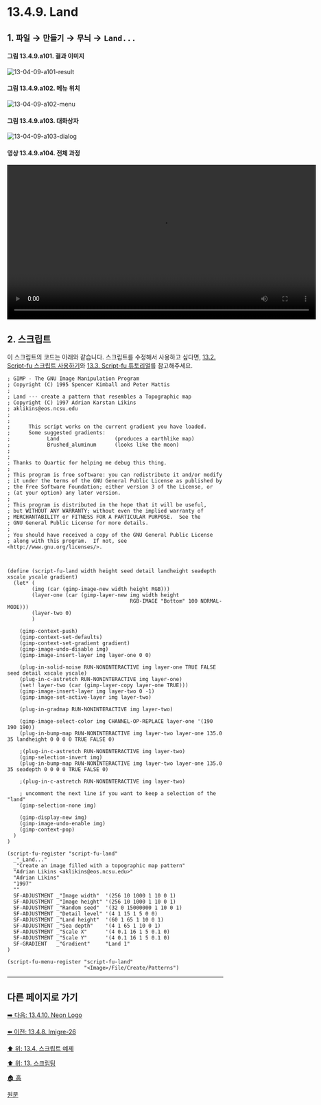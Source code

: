# 13.4.9. Land

## 1. `파일` → `만들기` → `무늬` → `Land...`

#### 그림 13.4.9.a101. 결과 이미지
![13-04-09-a101-result](https://github.com/wonder13662/gimp/assets/15767104/d22447d3-820b-43d6-a5e9-20bc54a7504f)

#### 그림 13.4.9.a102. 메뉴 위치
![13-04-09-a102-menu](https://github.com/wonder13662/gimp/assets/15767104/d31b1d9e-fd9c-4d9e-8159-f3761539e79f)

#### 그림 13.4.9.a103. 대화상자
![13-04-09-a103-dialog](https://github.com/wonder13662/gimp/assets/15767104/cc67060c-1605-489b-a535-b5ae505aa34e)

#### 영상 13.4.9.a104. 전체 과정
<video controls="controls" width="720" src="https://github.com/wonder13662/gimp/assets/15767104/539b500f-4d60-4825-a7d5-0237dc48ac8b"></video>

## 2. 스크립트
이 스크립트의 코드는 아래와 같습니다. 스크립트를 수정해서 사용하고 싶다면, [13.2. Script-fu 스크립트 사용하기](./13-02-00-using-script-fu-scripts.md)와 [13.3. Script-fu 튜토리얼](./13-03-00-a-script-fu-tutorial.md)를 참고해주세요.

```
; GIMP - The GNU Image Manipulation Program
; Copyright (C) 1995 Spencer Kimball and Peter Mattis
;
; Land --- create a pattern that resembles a Topographic map
; Copyright (C) 1997 Adrian Karstan Likins
; aklikins@eos.ncsu.edu
;
;
;      This script works on the current gradient you have loaded.
;      Some suggested gradients:
;            Land                  (produces a earthlike map)
;            Brushed_aluminum      (looks like the moon)
;
;
; Thanks to Quartic for helping me debug this thing.
;
; This program is free software: you can redistribute it and/or modify
; it under the terms of the GNU General Public License as published by
; the Free Software Foundation; either version 3 of the License, or
; (at your option) any later version.
;
; This program is distributed in the hope that it will be useful,
; but WITHOUT ANY WARRANTY; without even the implied warranty of
; MERCHANTABILITY or FITNESS FOR A PARTICULAR PURPOSE.  See the
; GNU General Public License for more details.
;
; You should have received a copy of the GNU General Public License
; along with this program.  If not, see <http://www.gnu.org/licenses/>.



(define (script-fu-land width height seed detail landheight seadepth xscale yscale gradient)
  (let* (
        (img (car (gimp-image-new width height RGB)))
        (layer-one (car (gimp-layer-new img width height
                                        RGB-IMAGE "Bottom" 100 NORMAL-MODE)))
        (layer-two 0)
        )

    (gimp-context-push)
    (gimp-context-set-defaults)
    (gimp-context-set-gradient gradient)
    (gimp-image-undo-disable img)
    (gimp-image-insert-layer img layer-one 0 0)

    (plug-in-solid-noise RUN-NONINTERACTIVE img layer-one TRUE FALSE seed detail xscale yscale)
    (plug-in-c-astretch RUN-NONINTERACTIVE img layer-one)
    (set! layer-two (car (gimp-layer-copy layer-one TRUE)))
    (gimp-image-insert-layer img layer-two 0 -1)
    (gimp-image-set-active-layer img layer-two)

    (plug-in-gradmap RUN-NONINTERACTIVE img layer-two)

    (gimp-image-select-color img CHANNEL-OP-REPLACE layer-one '(190 190 190))
    (plug-in-bump-map RUN-NONINTERACTIVE img layer-two layer-one 135.0 35 landheight 0 0 0 0 TRUE FALSE 0)

    ;(plug-in-c-astretch RUN-NONINTERACTIVE img layer-two)
    (gimp-selection-invert img)
    (plug-in-bump-map RUN-NONINTERACTIVE img layer-two layer-one 135.0 35 seadepth 0 0 0 0 TRUE FALSE 0)

    ;(plug-in-c-astretch RUN-NONINTERACTIVE img layer-two)

    ; uncomment the next line if you want to keep a selection of the "land"
    (gimp-selection-none img)

    (gimp-display-new img)
    (gimp-image-undo-enable img)
    (gimp-context-pop)
  )
)

(script-fu-register "script-fu-land"
  _"_Land..."
  _"Create an image filled with a topographic map pattern"
  "Adrian Likins <aklikins@eos.ncsu.edu>"
  "Adrian Likins"
  "1997"
  ""
  SF-ADJUSTMENT _"Image width"  '(256 10 1000 1 10 0 1)
  SF-ADJUSTMENT _"Image height" '(256 10 1000 1 10 0 1)
  SF-ADJUSTMENT _"Random seed"  '(32 0 15000000 1 10 0 1)
  SF-ADJUSTMENT _"Detail level" '(4 1 15 1 5 0 0)
  SF-ADJUSTMENT _"Land height"  '(60 1 65 1 10 0 1)
  SF-ADJUSTMENT _"Sea depth"    '(4 1 65 1 10 0 1)
  SF-ADJUSTMENT _"Scale X"      '(4 0.1 16 1 5 0.1 0)
  SF-ADJUSTMENT _"Scale Y"      '(4 0.1 16 1 5 0.1 0)
  SF-GRADIENT   _"Gradient"     "Land 1"
)

(script-fu-menu-register "script-fu-land"
                         "<Image>/File/Create/Patterns")
```

[comment]: <> (TODO 지형의 모양이 늘 같다. 랜덤하게 생성하는 방향으로 개선해보자.)

***

## 다른 페이지로 가기
[➡️ 다음: 13.4.10. Neon Logo](./13-04-10-neon_logo.md)

[⬅️ 이전: 13.4.8. Imigre-26](./13-04-08-Imigre_26.md)

[⬆️ 위: 13.4. 스크립트 예제](./13-04-00-script_examples.md)

[⬆️ 위: 13. 스크립팅](./13-00-scripting.md)

[🏠 홈](./00-home.md)

[원문](https://docs.gimp.org/2.10/ko/gimp-using-text.html#idm7428)